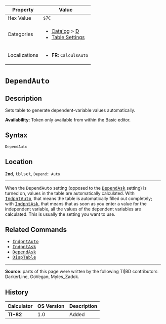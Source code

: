 | Property      | Value |
|---------------|-------|
| Hex Value     | `$7C`|
| Categories    | <ul><li>[Catalog](<../categories/Catalog.md>) > [D](<../categories/Catalog.md#D>)</li><li>[Table Settings](<../categories/Table Settings.md>)</li></ul> |
| Localizations | <ul><li><b>FR</b>: `CalculsAuto`</li></ul> |

# `DependAuto`

## Description
Sets table to generate dependent-variable values automatically.


<b>Availability</b>: Token only available from within the Basic editor.

## Syntax
`DependAuto`

## Location
<tt><kbd><b>2nd</b></kbd></tt>, <kbd>tblset</kbd>, `Depend: Auto`
<hr>

When the <tt>DependAuto</tt> setting (opposed to the <tt><a href="DependAsk.md">DependAsk</a></tt> setting) is turned on, values in the table are automatically calculated. With <tt><a href="IndpntAuto.md">IndpntAuto</a></tt>, that means the table is automatically filled out completely; with <tt><a href="IndpntAsk.md">IndpntAsk</a></tt>, that means that as soon as you enter a value for the independent variable, all the values of the dependent variables are calculated. This is usually the setting you want to use.

## Related Commands

*   <tt><a href="IndpntAuto.md">IndpntAuto</a></tt>
*   <tt><a href="IndpntAsk.md">IndpntAsk</a></tt>
*   <tt><a href="DependAsk.md">DependAsk</a></tt>
*   <tt><a href="DispTable.md">DispTable</a></tt>

* * *

**Source**: parts of this page were written by the following TI|BD contributors: DarkerLine, GoVegan, Myles_Zadok.

## History
| Calculator | OS Version | Description |
|------------|------------|-------------|
| <b>TI-82</b> | 1.0 | Added |


